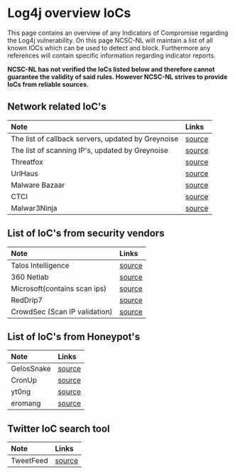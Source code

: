 # Log4j overview IoCs

This page contains an overview of any Indicators of Compromise regarding the Log4j vulnerability. On this page NCSC-NL will maintain a list of all known IOCs which can be used to detect and block. Furthermore any references will contain specific information regarding indicator reports.

**NCSC-NL has not verified the IoCs listed below and therefore cannot guarantee the validity of said rules.
However NCSC-NL strives to provide IoCs from reliable sources.**

## Network related IoC's
| Note     | Links |
|:----------------|:----------------|
| The list of callback servers, updated by Greynoise  | [source](https://gist.github.com/superducktoes/9b742f7b44c71b4a0d19790228ce85d8) |
| The list of scanning IP's, updated by Greynoise  | [source](https://gist.github.com/gnremy/c546c7911d5f876f263309d7161a7217) |
| Threatfox  | [source](https://threatfox.abuse.ch/browse/tag/log4j/) |
| UrlHaus  | [source](https://urlhaus.abuse.ch/browse/tag/log4j/) |
| Malware Bazaar | [source](https://bazaar.abuse.ch/browse/tag/log4j/) |
| CTCI | [source](https://docs.google.com/spreadsheets/d/e/2PACX-1vT1hFu_VlZazvc_xsNvXK2GJbPBCDvhgjfCTbNHJoP6ySFu05sIN09neV73tr-oYm8lo42qI_Y0whNB/pubhtml#) |
| Malwar3Ninja | [source](https://github.com/Malwar3Ninja/Exploitation-of-Log4j2-CVE-2021-44228/blob/main/Threatview.io-log4j2-IOC-list)|


## List of IoC's from security vendors

| Note     | Links |
|:----------------|:----------------|
| Talos Intelligence  | [source](https://blog.talosintelligence.com/2021/12/apache-log4j-rce-vulnerability.html)|
| 360 Netlab  | [source](https://blog.netlab.360.com/threat-alert-log4j-vulnerability-has-been-adopted-by-two-linux-botnet)|
| Microsoft(contains scan ips) | [source](https://raw.githubusercontent.com/Azure/Azure-Sentinel/master/Sample%20Data/Feeds/Log4j_IOC_List.csv)|
| RedDrip7 | [source](https://github.com/RedDrip7/Log4Shell_CVE-2021-44228_related_attacks_IOCs)|
| CrowdSec (Scan IP validation)| [source](https://gist.github.com/blotus/f87ed46718bfdc634c9081110d243166)|

## List of IoC's from Honeypot's
| Note     | Links |
|:----------------|:----------------|
| GelosSnake  | [source](https://twitter.com/GelosSnake/status/1469341429541576715)|
| CronUp  | [source](https://github.com/CronUp/Malware-IOCs/blob/main/2021-12-11_Log4Shell_Botnets)|
| yt0ng  | [source](https://gist.github.com/yt0ng/8a87f4328c8c6cde327406ef11e68726)|
| eromang | [source](https://github.com/eromang/researches/tree/main/CVE-2021-44228)|


## Twitter IoC search tool
| Note     | Links |
|:----------------|:----------------|
| TweetFeed  | [source](https://twitter.com/0xdaniellopez/status/1470029308152487940?s=21)|
